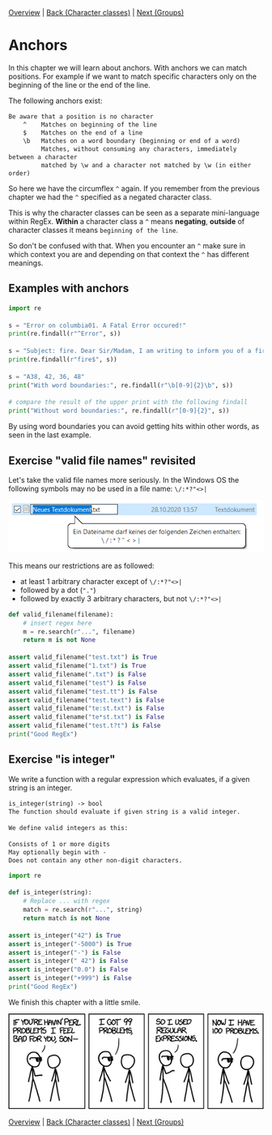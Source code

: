 [Overview](./overview.md) | [Back (Character classes)](./char_classes.md) | [Next (Groups)](./groups.md) 

# Anchors

In this chapter we will learn about anchors. With anchors we can match positions. For example if we want to match specific characters only on the beginning of the line or the end of the line.

The following anchors exist:

    Be aware that a position is no character
        ^    Matches on beginning of the line
        $    Matches on the end of a line
        \b   Matches on a word boundary (beginning or end of a word)
             Matches, without consuming any characters, immediately between a character 
             matched by \w and a character not matched by \w (in either order)

So here we have the circumflex `^` again. If you remember from the previous chapter we had the `^` specified as a negated character class. 

This is why the character classes can be seen as a separate mini-language within RegEx. **Within** a character class a `^` means **negating**, **outside** of character classes it means `beginning of the line`.

So don't be confused with that. When you encounter an `^` make sure in which context you are and depending on that context the `^` has different meanings.

## Examples with anchors
```python
import re

s = "Error on columbia01. A Fatal Error occured!"
print(re.findall(r"^Error", s))

s = "Subject: fire. Dear Sir/Madam, I am writing to inform you of a fire"
print(re.findall(r"fire$", s))

s = "A38, 42, 36, 48"
print("With word boundaries:", re.findall(r"\b[0-9]{2}\b", s))

# compare the result of the upper print with the following findall
print("Without word boundaries:", re.findall(r"[0-9]{2}", s))
```

By using word boundaries you can avoid getting hits within other words, as seen in the last example. 

## Exercise "valid file names" revisited

Let's take the valid file names more seriously. In the Windows OS the following symbols may no be used in a file name: `\/:*?"<>|`

![Windows valid filenames](ressources/filename.png "Windows valid filename")

This means our restrictions are as followed:

- at least 1 arbitrary character except of  `\/:*?"<>|`
- followed by a dot (`"."`)
- followed by exactly 3 arbitrary characters, but not `\/:*?"<>|` 

```python
def valid_filename(filename):
    # insert regex here
    m = re.search(r"...", filename)
    return m is not None

assert valid_filename("test.txt") is True
assert valid_filename("1.txt") is True
assert valid_filename(".txt") is False
assert valid_filename("test") is False
assert valid_filename("test.tt") is False
assert valid_filename("test.text") is False
assert valid_filename("te:st.txt") is False
assert valid_filename("te*st.txt") is False
assert valid_filename("test.t?t") is False
print("Good RegEx")
```

## Exercise "is integer"

We write a function with a regular expression which evaluates, if a given string is an integer. 

    is_integer(string) -> bool
    The function should evaluate if given string is a valid integer. 

    We define valid integers as this:

    Consists of 1 or more digits
    May optionally begin with -
    Does not contain any other non-digit characters.

```python
import re

def is_integer(string):
    # Replace ... with regex
    match = re.search(r"...", string)
    return match is not None

assert is_integer("42") is True
assert is_integer("-5000") is True
assert is_integer("-") is False
assert is_integer(" 42") is False
assert is_integer("0.0") is False
assert is_integer("+999") is False
print("Good RegEx")
```

We finish this chapter with a little smile.

![Problems](ressources/perl_problems.png "Perl problems")

[Overview](./overview.md) | [Back (Character classes)](./char_classes.md) | [Next (Groups)](./groups.md) 

<!-- Solution valid filenames:  r'^[^\\/*:?"<>|]+\.[^\\/*:?"<>|]{3}$' -->